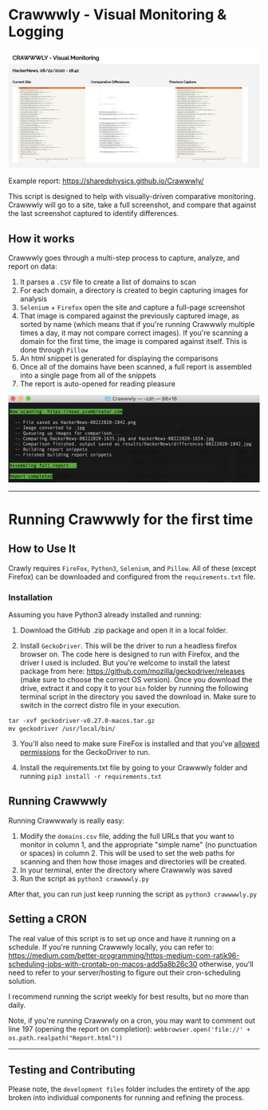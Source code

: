 # Crawwwly - Visual Monitoring & Logging

![Example comparison, 10 minutes apart](example.png)

Example report: https://sharedphysics.github.io/Crawwwly/

This script is designed to help with visually-driven comparative monitoring. Crawwwly will go to a site, take a full screenshot, and compare that against the last screenshot captured to identify differences.

## How it works

Crawwwly goes through a multi-step process to capture, analyze, and report on data:

1. It parses a `.CSV` file to create a list of domains to scan
2. For each domain, a directory is created to begin capturing images for analysis
3. `Selenium` + `Firefox` open the site and capture a full-page screenshot
4. That image is compared against the previously captured image, as sorted by name (which means that if you're running Crawwwly multiple times a day, it may not compare correct images). If you're scanning a domain for the first time, the image is compared against itself. This is done through `Pillow`
5. An html snippet is generated for displaying the comparisons
6. Once all of the domains have been scanned, a full report is assembled into a single page from all of the snippets
7. The report is auto-opened for reading pleasure

![terminal logging](terminal.png)

---

# Running Crawwwly for the first time

## How to Use It
Crawly requires `FireFox`, `Python3`, `Selenium`, and `Pillow`. All of these (except Firefox) can be downloaded and configured from the `requirements.txt` file.

### Installation

Assuming you have Python3 already installed and running:

1. Download the GitHub .zip package and open it in a local folder. 

2. Install `GeckoDriver`. This will be the driver to run a headless firefox browser on. The code here is designed to run with Firefox, and the driver I used is included. But you're welcome to install the latest package from here: https://github.com/mozilla/geckodriver/releases (make sure to choose the correct OS version). Once you download the drive, extract it and copy it to your `bin` folder by running the following terminal script in the directory you saved the download in. Make sure to switch in the correct distro file in your execution.

```
tar -xvf geckodriver-v0.27.0-macos.tar.gz
mv geckodriver /usr/local/bin/
``` 

3. You'll also need to make sure FireFox is installed and that you've [allowed permissions](https://support.apple.com/en-us/HT202491) for the GeckoDriver to run.  

3. Install the requirements.txt file by going to your Crawwwly folder and running `pip3 install -r requirements.txt`

## Running Crawwwly

Running Crawwwwly is really easy:

1. Modify the `domains.csv` file, adding the full URLs that you want to monitor in column 1, and the appropriate "simple name" (no punctuation or spaces) in column 2. This will be used to set the web paths for scanning and then how those images and directories will be created.
2. In your terminal, enter the directory where Crawwwly was saved
3. Run the script as `python3 crawwwwly.py` 

After that, you can run just keep running the script as `python3 crawwwwly.py`

## Setting a CRON

The real value of this script is to set up once and have it running on a schedule. If you're running Crawwwly locally, you can refer to: https://medium.com/better-programming/https-medium-com-ratik96-scheduling-jobs-with-crontab-on-macos-add5a8b26c30 otherwise, you'll need to refer to your server/hosting to figure out their cron-scheduling solution. 

I recommend running the script weekly for best results, but no more than daily.

Note, if you're running Crawwwly on a cron, you may want to comment out line 197 (opening the report on completion): `webbrowser.open('file://' + os.path.realpath("Report.html"))` 

---

## Testing and Contributing
Please note, the `development files` folder includes the entirety of the app broken into individual components for running and refining the process. 
